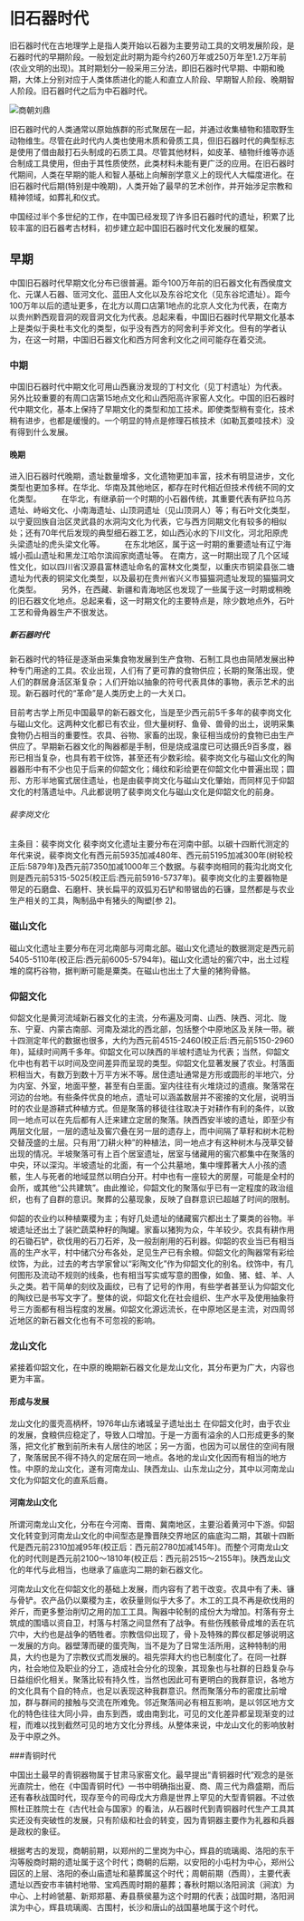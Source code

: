 # 旧石器时代
旧石器时代在古地理学上是指人类开始以石器为主要劳动工具的文明发展阶段，是石器时代的早期阶段。一般划定此时期为距今约260万年或250万年至1.2万年前(农业文明的出现)。其时期划分一般采用三分法，即旧石器时代早期、中期和晚期，大体上分别对应于人类体质进化的能人和直立人阶段、早期智人阶段、晚期智人阶段。旧石器时代之后为中石器时代。

![商朝刘鼎](http://fyales.qiniudn.com/liuding.jpg)

旧石器时代的人类通常以原始族群的形式聚居在一起，并通过收集植物和猎取野生动物维生。尽管在此时代内人类也使用木质和骨质工具，但旧石器时代的典型标志是使用了借由敲打石头制成的石质工具。尽管其他材料，如皮革、植物纤维等亦适合制成工具使用，但由于其性质使然，此类材料未能有更广泛的应用。在旧石器时代期间，人类在早期的能人和智人基础上向解剖学意义上的现代人大幅度进化。在旧石器时代后期(特别是中晚期)，人类开始了最早的艺术创作，并开始涉足宗教和精神领域，如葬礼和仪式。

中国经过半个多世纪的工作，在中国已经发现了许多旧石器时代的遗址，积累了比较丰富的旧石器考古材料，初步建立起中国旧石器时代文化发展的框架。 　　

## 早期
中国旧石器时代早期文化分布已很普遍。距今100万年前的旧石器文化有西侯度文化、元谋人石器、匼河文化、蓝田人文化以及东谷坨文化（见东谷坨遗址）。距今100万年以后的遗址更多，在北方以周口店第1地点的北京人文化为代表，在南方以贵州黔西观音洞的观音洞文化为代表。总起来看，中国旧石器时代早期文化基本上是类似于奥杜韦文化的类型，似乎没有西方的阿舍利手斧文化。但有的学者认为，在这一时期，中国旧石器文化和西方阿舍利文化之间可能存在着交流。

### 中期
中国旧石器时代中期文化可用山西襄汾发现的丁村文化（见丁村遗址）为代表。 另外比较重要的有周口店第15地点文化和山西阳高许家窑人文化。中国的旧石器时代中期文化，基本上保持了早期文化的类型和加工技术。即使类型稍有变化，技术稍有进步，也都是缓慢的。一个明显的特点是修理石核技术（如勒瓦娄哇技术）没有得到什么发展。 　　

#### 晚期
进入旧石器时代晚期，遗址数量增多，文化遗物更加丰富，技术有明显进步，文化类型也更加多样。在华北、华南及其他地区，都存在时代相近但技术传统不同的文化类型。 　　 在华北，有继承前一个时期的小石器传统，其重要代表有萨拉乌苏遗址、峙峪文化、小南海遗址、山顶洞遗址（见山顶洞人）等；有石叶文化类型，以宁夏回族自治区灵武县的水洞沟文化为代表，它与西方同期文化有较多的相似处；还有70年代后发现的典型细石器工艺，如山西沁水的下川文化，河北阳原虎头梁遗址的虎头梁文化等。 　　 在东北地区，属于这一时期的重要遗址有辽宁海城小孤山遗址和黑龙江哈尔滨阎家岗遗址等。 在南方，这一时期出现了几个区域性文化，如以四川省汉源县富林遗址命名的富林文化类型，以重庆市铜梁县张二塘遗址为代表的铜梁文化类型，以及最初在贵州省兴义市猫猫洞遗址发现的猫猫洞文化类型。 　　 另外，在西藏、新疆和青海地区也发现了一些属于这一时期或稍晚的旧石器文化地点。总起来看，这一时期文化的主要特点是，除少数地点外，石叶工艺和骨角器生产不很发达。

##### 新石器时代
新石器时代的特征是逐渐由采集食物发展到生产食物、石制工具也由简陋发展出种种专门用途的工具。农业出现，人们有了更可靠的食物供应；长期的聚落出现，使人们的群居身活区渐复杂；人们开始以抽象的符号代表具体的事物，表示艺术的出现。新石器时代的“革命”是人类历史上的一大关口。



目前考古学上所见中国最早的新石器文化，当是至少西元前5千多年的裴李岗文化与磁山文化。这两种文化都已有农业，但大量树籽、鱼骨、兽骨的出土，说明采集食物仍占相当的重要性。农具、谷物、家畜的出现，象征相当成份的食物已由生产供应了。早期新石器文化的陶器都是手制，但是烧成温度已可达摄氏9百多度，器形已相当复杂，也具有若干纹饰，甚至还有少数彩绘。裴李岗文化与磁山文化的陶器器形中有不少也见于后来的仰韶文化；绳纹和彩绘更在仰韶文化中普遍出现；圆形、方形半地窖式居住遗址，也是由裴李岗文化与磁山文化肇始，而同样见于仰韶文化的村落遗址中。凡此都说明了裴李岗文化与磁山文化是仰韶文化的前身。

###### 裴李岗文化
主条目：裴李岗文化
裴李岗文化遗址主要分布在河南中部。以碳十四断代测定的年代来说，裴李岗文化有西元前5935加减480年、西元前5195加减300年(树轮校正后:5879年)及西元前7350加减1000年三个数据。与裴李岗相同的莪沟北岗文化则是西元前5315-5025(校正后:西元前5916-5737年)。裴李岗文化的主要器物是带足的石磨盘、石磨杆、狭长扁平的双弧刃石铲和带锯齿的石镰，显然都是与农业生产相关的工具，陶制品中有猪头的陶塑[参 2]。

### 磁山文化
磁山文化遗址主要分布在河北南部与河南北部。磁山文化遗址的数据测定是西元前5405-5110年(校正后:西元前6005-5794年)。磁山文化遗址的窖穴中，出土过程堆的腐朽谷物，据判断可能是粟类。在磁山也出土了大量的猪狗骨骼。

### 仰韶文化
仰韶文化是黄河流域新石器文化的主流，分布遍及河南、山西、陕西、河北、陇东、宁夏、内蒙古南部、河南及湖北的西北部，包括整个中原地区及关陕一带。碳十四测定年代的数据也很多，大约为西元前4515-2460(校正后:西元前5150-2960年)，延续时间两千多年。仰韶文化可以陕西的半坡村遗址为代表；当然，仰韶文化中也有若干以时间及空间差异而呈现的类型。仰韶文化显著发展了农业。村落面积相当大，有数万到数十万平方米不等。居住遗址通常是方形或圆形的半地穴，分为内室、外室，地面平整，甚至有白垩面。室内往往有火堆烧过的遗痕。聚落常在河边的台地。有些条件优良的地点，遗址可以涵盖数层并不密接的文化层，说明当时的农业是游耕式种植方式。但是聚落的移徒往往取决于对耕作有利的条件，以致同一地点可以在先后都有人迁来建立定居的聚落。陕西西安半坡的遗址，即至少有两层文化层，一层的遗址及窖穴叠在另一层的遗存上，而中间隔了草籽和树木花粉交替茂盛的土层。只有用“刀耕火种”的种植法，同一地点才有这种树木与茂草交替出现的情况。半坡聚落可有上百个居室遗址，居室与储藏用的窖穴都集中在聚落的中央，环以深沟。半坡遗址的北面，有一个公共墓地，集中埋葬著大人小孩的遗骸，生人与死者的地域显然以明白分开。村中也有一座较大的房屋，可能是全村的会所，或其他“公共建筑”。由此推论，仰韶文化的聚落似乎已有一定程度的政治组织，也有了自群的意识。聚葬的公墓现象，反映了自群意识已超越了时间的限制。

仰韶的农业约以种植粟稷为主；有好几处遗址的储藏窖穴都出土了粟类的谷物。半坡遗址还出土了装贮蔬菜种籽的陶罐。家畜以猪狗为众，牛羊较少。农具有耕作用的石锄石铲，砍伐用的石刀石斧，及一般刮削用的石利器。仰韶的农业当已有相当高的生产水平，村中储穴分布各处，足见生产已有余粮。仰韶文化的陶器常有彩绘纹饰，为此，过去的考古学家曾以“彩陶文化”作为仰韶文化的别名。纹饰中，有几何图形及流动不规则的线条，也有相当写实或写意的图像，如鱼、猪、蛙、羊、人头之类。若干简单的刻纹及画纹，已有了记号的作用，有些学者甚至认为仰韶文化的陶纹已是书写文字了。整体的说，仰韶文化在社会组织、生产水平及使用抽象符号三方面都有相当程度的发展。仰韶文化源远流长，在中原地区是主流，对四周邻近地区的新石器文化也有不可忽视的影响。

### 龙山文化
紧接着仰韶文化，在中原的晚期新石器文化是龙山文化，其分布更为广大，内容也更为丰富。

#### 形成与发展

龙山文化的蛋壳高柄杯，1976年山东诸城呈子遗址出土
在仰韶文化时，由于农业的发展，食粮供应稳定了，导致人口增加。于是一方面有溢余的人口形成更多的聚落，把文化扩散到前所未有人居住的地区；另一方面，也因为可以居住的空间有限了，聚落居民不得不持久的定居在同一地点。各地的龙山文化因而有相当的地方性。中原的龙山文化，遂有河南龙山、陕西龙山、山东龙山之分，其中以河南龙山文化为仰韶文化的直系后裔。

#### 河南龙山文化
所谓河南龙山文化，分布在今河南、晋南、冀南地区，主要沿着黄河中下游。仰韶文化转变到河南龙山文化的中间型态是豫晋陕交界地区的庙底沟二期，其碳十四断代是西元前2310加减95年(校正后：西元前2780加减145年)。而整个河南龙山文化的时代则是西元前2100～1810年(校正后：西元前2515～2155年)。陕西龙山文化的年代与此相当，也继承了庙底沟二期的新石器文化。

河南龙山文化在仰韶文化的基础上发展，而内容有了若干改变。农具中有了耒、镰与骨铲。农产品仍以粟稷为主，收获量则似乎大多了。木工的工具不再是砍伐用的斧斤，而更多整治削切之用的加工工具。陶器中轮制的成份大为增加。村落有夯土筑成的围墙以资自卫，村落与村落之间显然有了战争。有些伤残骸骨成堆的丢在坑穴中，大约也是战争的牺牲者。宗教信仰出现了，骨卜及特殊的葬仪都足够说明这一发展的方向。器壁薄而硬的蛋壳陶，当不是为了日常生活所用，这种特制的用具，大约也是为了宗教仪式而发展的。祖先崇拜大约也已制度化了。在同一社群内，社会地位及职业的分工，造成社会分化的现象，其现象也与社群的日趋复杂与日益组织化相关。聚落比较有持久性，当然也因此可有更明白的我群意识，各地方的文化具有个自的特点，也足以表现这种我群意识。然而聚落分布的密度比前增加，群与群间的接触与交流在所难免。邻近聚落间必有相互影响，是以邻区地方文化的特色往往大同小异，由东到西，或由南到北，可见的文化差异都呈现渐变的过程，而难以找到截然可见的地方文化分界线。从整体来说，中龙山文化的影响放射及于中原之外。

###青铜时代

中国出土最早的青铜器物属于甘肃马家窑文化。最早提出“青铜器时代”观念的是张光直院士，他在《中国青铜时代》一书中明确指出夏、商、周三代为鼎盛期，而后还有春秋战国时代，现存至今的司母戊大方鼎是世界上罕见的大型青铜器。不过依照杜正胜院士在《古代社会与国家》的看法，从石器时代到青铜器时代生产工具其实还没有突破性的发展，只有阶级和社会的转变，因为青铜器主要作为礼器和兵器是政权的象征。

根据考古的发现，商朝前期，以郑州的二里岗为中心，辉县的琉璃阁、洛阳的东干沟等殷商时期的遗址属于这个时代；商朝的后期，以安阳的小屯村为中心，郑州公园区的上层、洛阳的泰山庙遗址和墓葬属这个时代；周朝前期（西周），主要代表遗址以西安市丰镐村地带、宝鸡西周时期的墓葬；春秋时期以洛阳涧滨（涧滨）为中心、上村岭虢墓、新郑郑墓、寿县蔡侯墓为这个时期的代表；战国时期，洛阳涧滨为中心，辉县琉璃阁、古围村，长沙和唐山的战国墓地属于这个时代。